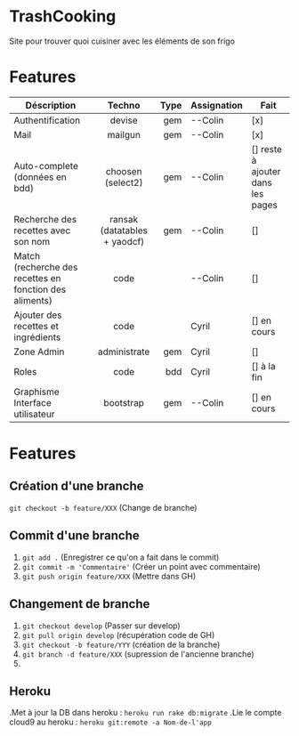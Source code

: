 # TrashCooking
Site pour trouver quoi cuisiner avec les éléments de son frigo
# Features
|  Déscription                          | Techno        | Type  | Assignation |Fait |
| ---------------------------------     |:-------------:| -----:| ----------- | --- |
| Authentification                      | devise        | gem   |   --Colin   |[x]  |
| Mail                                  | mailgun       | gem   |   --Colin   |[x]  |
| Auto-complete (données en bdd)        | choosen (select2)      | gem   |   --Colin   |[] reste à ajouter dans les pages   |
| Recherche des recettes avec son nom   | ransak (datatables + yaodcf)        | gem   |   --Colin   |[]   |
| Match (recherche des recettes en fonction des aliments) | code | |  --Colin |[]   |
| Ajouter des recettes et ingrédients   | code          |       |   Cyril     |[] en cours  | 
| Zone Admin                            | administrate  | gem   |   Cyril     |[]   |
| Roles                                 | code          | bdd   |   Cyril     |[] à la fin  |
| Graphisme Interface utilisateur       | bootstrap     | gem   |   --Colin   |[] en cours  |

# Features

## Création d'une branche
`git checkout -b feature/XXX`    (Change de branche)


## Commit d'une branche
1. `git add .`                       (Enregistrer ce qu'on a fait dans le commit)
2. `git commit -m 'Commentaire'`     (Créer un point avec commentaire)
3. `git push origin feature/XXX`     (Mettre dans GH)


## Changement de branche

1. `git checkout develop`         (Passer sur develop)
2. `git pull origin develop`      (récupération code de GH)
3. `git checkout -b feature/YYY`  (création de la branche)
4. `git branch -d feature/XXX`    (supression de l'ancienne branche)
5.

## Heroku

.Met à jour la DB dans heroku : `heroku run rake db:migrate`
.Lie le compte cloud9 au heroku : `heroku git:remote -a Nom-de-l'app`